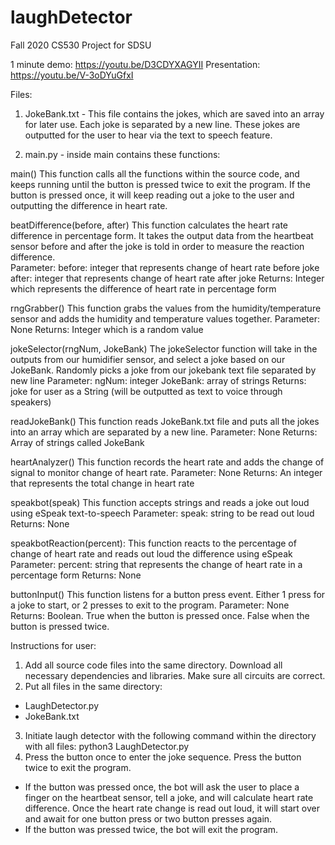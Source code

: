 # laughDetector
Fall 2020 CS530 Project for SDSU

1 minute demo: https://youtu.be/D3CDYXAGYII
Presentation: https://youtu.be/V-3oDYuGfxI

Files: 
1. JokeBank.txt - This file contains the jokes, which are saved into an array for later use. Each joke is separated by a new line. These jokes are outputted for the user to hear via the text to speech feature.

2. main.py - inside main contains these functions:

main()
This function calls all the functions within the source code, and keeps running until the button is pressed twice to exit the program. If the button is pressed once, it will keep reading out a joke to the user and outputting the difference in heart rate.

beatDifference(before, after)
This function calculates the heart rate difference in percentage form. It takes the output data from the heartbeat sensor before and after the joke is told in order to measure the reaction difference.  
Parameter: 
before: integer that represents change of heart rate before joke
after: integer that represents change of heart rate after joke
Returns: 
Integer which represents the difference of heart rate in percentage form 

rngGrabber()
This function grabs the values from the humidity/temperature sensor and adds the humidity and temperature values together. 
Parameter: 
None
Returns: 
Integer which is a random value

jokeSelector(rngNum, JokeBank)
The jokeSelector function will take in the outputs from our humidifier sensor, and select a joke based on our JokeBank. Randomly picks a joke from our jokebank text file separated by new line
Parameter: 
ngNum: integer
JokeBank: array of strings
Returns: joke for user as a String (will be outputted as text to voice through speakers)

readJokeBank()
This function reads JokeBank.txt file and puts all the jokes into an array which are separated by a new line.
Parameter:
None
Returns:
Array of strings called JokeBank

heartAnalyzer()
This function records the heart rate and adds the change of signal to monitor change of heart rate.
Parameter:
None
Returns:
An integer that represents the total change in heart rate

speakbot(speak)
This function accepts strings and reads a joke out loud using eSpeak text-to-speech
Parameter:
speak: string to be read out loud
Returns:
None

speakbotReaction(percent):
This function reacts to the percentage of change of heart rate and reads out loud the difference using eSpeak
Parameter:
percent: string that represents the change of heart rate in a percentage form
Returns:
None

buttonInput()
This function listens for a button press event. Either 1 press for a joke to start, or 2 presses to exit to the program.
Parameter:
None
Returns:
Boolean. True when the button is pressed once. False when the button is pressed twice.

Instructions for user: 
1) Add all source code files into the same directory. Download all necessary dependencies and libraries. Make sure all circuits are correct.
2) Put all files in the same directory: 
- LaughDetector.py
- JokeBank.txt
3) Initiate laugh detector with the following command within the directory with all files:
python3 LaughDetector.py
4) Press the button once to enter the joke sequence. Press the button twice to exit the program.
- If the button was pressed once, the bot will ask the user to place a finger on the heartbeat sensor, tell a joke, and will calculate heart rate difference. Once the heart rate change is read out loud, it will start over and await for one button press or two button presses again.
- If the button was pressed twice, the bot will exit the program.
